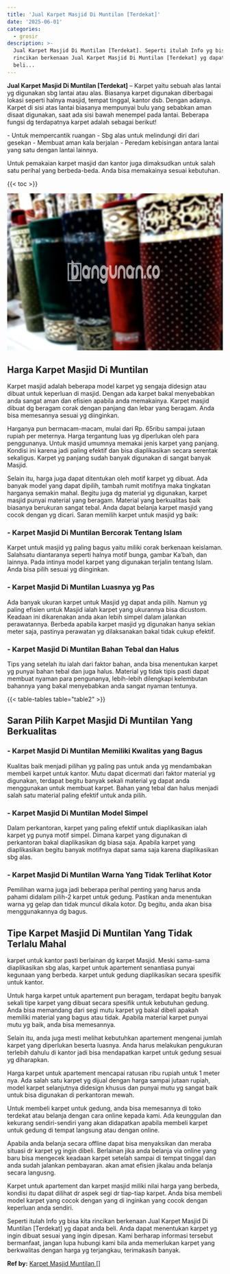 ```yaml
---
title: 'Jual Karpet Masjid Di Muntilan [Terdekat]'
date: '2025-06-01'
categories:
  - grosir
description: >-
  Jual Karpet Masjid Di Muntilan [Terdekat]. Seperti itulah Info yg bisa kita
  rincikan berkenaan Jual Karpet Masjid Di Muntilan [Terdekat] yg dapat anda
  beli...
---
```


**Jual Karpet Masjid Di Muntilan \[Terdekat\]** – Karpet yaitu sebuah alas lantai yg digunakan sbg lantai atau alas. Biasanya karpet digunakan diberbagai lokasi seperti halnya masjid, tempat tinggal, kantor dsb. Dengan adanya. Karpet di sisi atas lantai biasanya mempunyai bulu yang sebabkan aman disaat digunakan, saat ada sisi bawah menempel pada lantai. Beberapa fungsi dg terdapatnya karpet adalah sebagai berikut!

\- Untuk mempercantik ruangan - Sbg alas untuk melindungi diri dari gesekan - Membuat aman kala berjalan - Peredam kebisingan antara lantai yang satu dengan lantai lainnya.

Untuk pemakaian karpet masjid dan kantor juga dimaksudkan untuk salah satu perihal yang berbeda-beda. Anda bisa memakainya sesuai kebutuhan.

{{< toc >}}

![Jual Karpet Masjid Di Muntilan [Terdekat]](/images/grosir-karpet-murah-52.png)

## Harga Karpet Masjid Di Muntilan

Karpet masjid adalah beberapa model karpet yg sengaja didesign atau dibuat untuk keperluan di masjid. Dengan ada karpet bakal menyebabkan anda sangat aman dan efisien apabila anda memakainya. Karpet masjid dibuat dg beragam corak dengan panjang dan lebar yang beragam. Anda bisa memesannya sesuai yg diinginkan.

Harganya pun bermacam-macam, mulai dari Rp. 65ribu sampai jutaan rupiah per meternya. Harga tergantung luas yg diperlukan oleh para penggunanya. Untuk masjid umumnya memakai jenis karpet yang panjang. Kondisi ini karena jadi paling efektif dan bisa diaplikasikan secara serentak sekaligus. Karpet yg panjang sudah banyak digunakan di sangat banyak Masjid.

Selain itu, harga juga dapat ditentukan oleh motif karpet yg dibuat. Ada banyak model yang dapat dipilih, tambah rumit motifnya maka tingkatan harganya semakin mahal. Begitu juga dg material yg digunakan, karpet masjid punyai material yang beragam. Material yang berkualitas baik biasanya berukuran sangat tebal. Anda dapat belanja karpet masjid yang cocok dengan yg dicari. Saran memilih karpet untuk masjid yg baik:

### \- Karpet Masjid Di Muntilan Bercorak Tentang Islam

Karpet untuk masjid yg paling bagus yaitu miliki corak berkenaan keislaman. Salahsatu diantaranya seperti halnya motif bunga, gambar Ka’bah, dan lainnya. Pada intinya model karpet yang digunakan terjalin tentang Islam. Anda bisa pilih sesuai yg diinginkan.

### \- Karpet Masjid Di Muntilan Luasnya yg Pas

Ada banyak ukuran karpet untuk Masjid yg dapat anda pilih. Namun yg paling efisien untuk Masjid ialah karpet yang ukurannya bisa dicustom. Keadaan ini dikarenakan anda akan lebih simpel dalam jalankan perawatannya. Berbeda apabila karpet masjid yg digunakan hanya sekian meter saja, pastinya perawatan yg dilaksanakan bakal tidak cukup efektif.

### \- Karpet Masjid Di Muntilan Bahan Tebal dan Halus

Tips yang setelah itu ialah dari faktor bahan, anda bisa menentukan karpet yg punyai bahan tebal dan juga halus. Material yg tidak tipis pasti dapat membuat nyaman para pengunanya, lebih-lebih dilengkapi kelembutan bahannya yang bakal menyebabkan anda sangat nyaman tentunya.

{{< table-tables table="table2" >}}

## Saran Pilih Karpet Masjid Di Muntilan Yang Berkualitas

### \- Karpet Masjid Di Muntilan Memiliki Kwalitas yang Bagus

Kualitas baik menjadi pilihan yg paling pas untuk anda yg mendambakan membeli karpet untuk kantor. Mutu dapat dicermati dari faktor material yg digunakan, terdapat begitu banyak sekali material yg dapat anda menggunakan untuk membuat karpet. Bahan yang tebal dan halus menjadi salah satu material paling efektif untuk anda pilih.

### \- Karpet Masjid Di Muntilan Model Simpel

Dalam perkantoran, karpet yang paling efektif untuk diaplikasikan ialah karpet yg punya motif simpel. Dimana karpet yang digunakan di perkantoran bakal diaplikasikan dg biasa saja. Apabila karpet yang diaplikasikan begitu banyak motifnya dapat sama saja karena diaplikasikan sbg alas.

### \- Karpet Masjid Di Muntilan Warna Yang Tidak Terlihat Kotor

Pemilihan warna juga jadi beberapa perihal penting yang harus anda pahami didalam pilih-2 karpet untuk gedung. Pastikan anda menentukan warna yg gelap dan tidak muncul dikala kotor. Dg begitu, anda akan bisa menggunakannya dg bagus.

## Tipe Karpet Masjid Di Muntilan Yang Tidak Terlalu Mahal

karpet untuk kantor pasti berlainan dg karpet Masjid. Meski sama-sama diaplikasikan sbg alas, karpet untuk apartement senantiasa punyai kegunaan yang berbeda. karpet untuk gedung diaplikasikan secara spesifik untuk kantor.

Untuk harga karpet untuk apartement pun beragam, terdapat begitu banyak sekali tipe karpet yang dibuat secara spesifik untuk kebutuhan gedung. Anda bisa memandang dari segi mutu karpet yg bakal dibeli apakah memiliki material yang bagus atau tidak. Apabila material karpet punyai mutu yg baik, anda bisa memesannya.

Selain itu, anda juga mesti melihat kebutuhkan apartement mengenai jumlah karpet yang diperlukan beserta luasnya. Anda harus melakukan pengukuran terlebih dahulu di kantor jadi bisa mendapatkan karpet untuk gedung sesuai yg diharapkan.

Harga karpet untuk apartement mencapai ratusan ribu rupiah untuk 1 meter nya. Ada salah satu karpet yg dijual dengan harga sampai jutaan rupiah, model karpet selanjutnya didesign khusus dan punyai mutu yg sangat baik untuk bisa digunakan di perkantoran mewah.

Untuk membeli karpet untuk gedung, anda bisa memesannya di toko terdekat atau belanja dengan cara online kepada kami. Ada keunggulan dan kekurang sendiri-sendiri yang akan didapatkan apabila membeli karpet untuk gedung di tempat langsung atau dengan online.

Apabila anda belanja secara offline dapat bisa menyaksikan dan meraba situasi dr karpet yg ingin dibeli. Berlainan jika anda belanja via online yang baru bisa mengecek keadaan karpet setelah sampai di tempat tinggal dan anda sudah jalankan pembayaran. akan amat efisien jikalau anda belanja secara langusng.

Karpet untuk apartement dan karpet masjid miliki nilai harga yang berbeda, kondisi itu dapat dilihat dr aspek segi dr tiap-tiap karpet. Anda bisa membeli model karpet yang cocok dengan yang di inginkan yang cocok dengan keperluan anda sendiri.

Seperti itulah Info yg bisa kita rincikan berkenaan Jual Karpet Masjid Di Muntilan \[Terdekat\] yg dapat anda beli. Anda dapat menentukan karpet yg ingin dibuat sesuai yang ingin dipesan. Kami berharap informasi tersebut bermanfaat, jangan lupa hubungi kami bila anda memerlukan karpet yang berkwalitas dengan harga yg terjangkau, terimakasih banyak.

**Ref by:**  [Karpet Masjid Muntilan []](https://id.wikipedia.org/wiki/Karpet)
